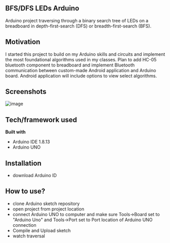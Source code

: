 ## BFS/DFS LEDs Arduino
 Arduino project traversing through a binary search tree of LEDs on a breadboard in depth-first-search (DFS) or breadth-first-search (BFS).

## Motivation
I started this project to build on my Arduino skills and circuits and implement the most foundational algorithms used in my classes. Plan to add HC-05 bluetooth component to breadboard and implement Bluetooth communication between custom-made Android application and Arduino board. Android application will include options to view select algorithms.
 
## Screenshots
![image](https://user-images.githubusercontent.com/47908881/97097734-7fe73700-1631-11eb-86df-7f50c04b2fc1.png)

## Tech/framework used
<b>Built with</b>
- Arduino IDE 1.8.13
- Arduino UNO

## Installation
- download Arduino ID

## How to use?
- clone Arduino sketch repository
- open project from project location
- connect Arduino UNO to computer and make sure Tools->Board set to "Arduino Uno" and Tools->Port set to Port location of Arduino UNO connection
- Compile and Upload sketch
- watch traversal
